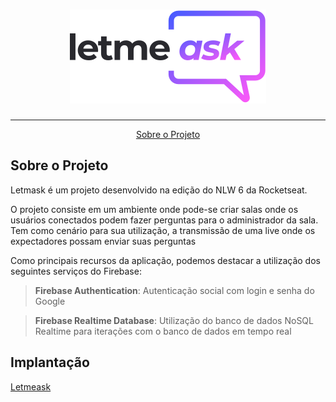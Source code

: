 <h1 align="center">
    <img alt="Open Food" src="./src/assets/images/logo.svg" />
    <br>
 </h1>
   <hr>

<p align="center">
  <a href="#sobre-o-projeto">Sobre o Projeto </a>  
</p>
 
## Sobre o Projeto
Letmask é um projeto desenvolvido na edição do NLW 6 da Rocketseat.
 
O projeto consiste em um ambiente onde pode-se criar salas onde os usuários conectados podem fazer perguntas para o administrador da sala. Tem como cenário para sua utilização, a transmissão de uma live onde os expectadores possam enviar suas perguntas 

Como principais recursos da aplicação, podemos destacar a utilização dos seguintes serviços do Firebase:
  >**Firebase Authentication**: Autenticação social com login e senha do Google

  >**Firebase Realtime Database**: Utilização do banco de dados NoSQL Realtime para iterações com o banco de dados em tempo real
    
  
 
 ## Implantação

 [Letmeask](https://letmeask-609e9.firebaseapp.com/)

